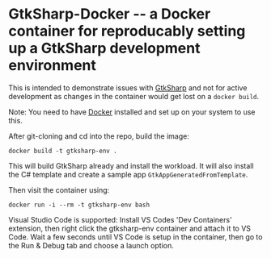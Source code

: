 # GtkSharp-Docker -- a Docker container for reproducably setting up a GtkSharp development environment

This is intended to demonstrate issues with [GtkSharp](https://github.com/GtkSharp/GtkSharp) and not 
for active development as changes in the container would get lost on a `docker build`.

Note: You need to have [Docker](https://docs.docker.com/engine/install/ubuntu/) installed and set up 
on your system to use this.

After git-cloning and cd into the repo, build the image:

    docker build -t gtksharp-env .

This will build GtkSharp already and install the workload. It will also install the C# template and
create a sample app `GtkAppGeneratedFromTemplate`.

Then visit the container using:

    docker run -i --rm -t gtksharp-env bash

Visual Studio Code is supported: Install VS Codes 'Dev Containers' extension, then right click the 
gtksharp-env container and attach it to VS Code. Wait a few seconds until VS Code is setup in the
container, then go to the Run & Debug tab and choose a launch option.
